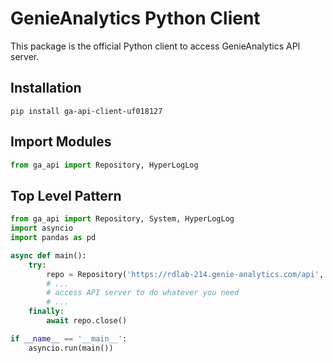 # GenieAnalytics Python Client

This package is the official Python client to access GenieAnalytics API server.

## Installation

```
pip install ga-api-client-uf018127
```

## Import Modules

```python
from ga_api import Repository, HyperLogLog
```

## Top Level Pattern

```python
from ga_api import Repository, System, HyperLogLog
import asyncio
import pandas as pd

async def main():
    try:
        repo = Repository('https://rdlab-214.genie-analytics.com/api', 'api', 'default', 'api123!@#')
        # ...
        # access API server to do whatever you need
        # ...
    finally:
        await repo.close()

if __name__ == '__main__':
    asyncio.run(main())
```
